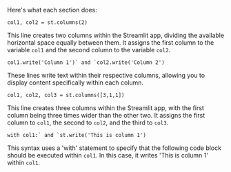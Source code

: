 Here's what each section does:

    col1, col2 = st.columns(2)
    
This line creates two columns within the Streamlit app, dividing the available horizontal space equally between them. It assigns the first column to the variable `col1` and the second column to the variable `col2`.

    col1.write('Column 1')` and `col2.write('Column 2')
    
 These lines write text within their respective columns, allowing you to display content specifically within each column.

    col1, col2, col3 = st.columns([3,1,1])
This line creates three columns within the Streamlit app, with the first column being three times wider than the other two. It assigns the first column to `col1`, the second to `col2`, and the third to `col3`.

    with col1:` and `st.write('This is column 1')
    
This syntax uses a 'with' statement to specify that the following code block should be executed within `col1`. In this case, it writes 'This is column 1' within `col1`.